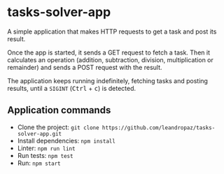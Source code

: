 # tasks-solver-app
A simple application that makes HTTP requests to get a task and post its result.

Once the app is started, it sends a GET request to fetch a task. Then it calculates an operation (addition, subtraction, division, multiplication or remainder) and sends a POST request with the result.

The application keeps running indefinitely, fetching tasks and posting results, until a `SIGINT` (<kbd>Ctrl</kbd> + <kbd>c</kbd>) is detected.


## Application commands
* Clone the project: `git clone https://github.com/leandropaz/tasks-solver-app.git`
* Install dependencies: `npm install`
* Linter: `npm run lint`
* Run tests: `npm test`
* Run: `npm start`
